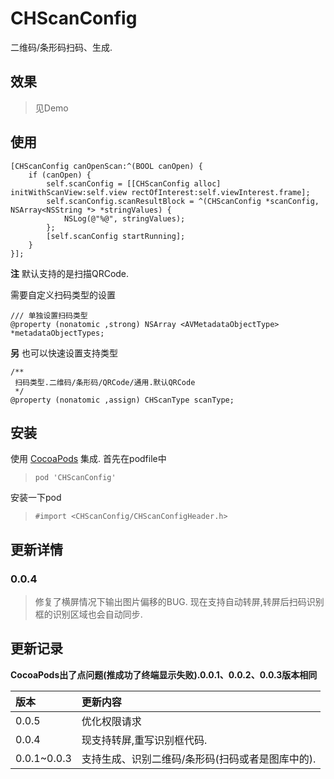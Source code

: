 # CHScanConfig
二维码/条形码扫码、生成.

## 效果

> 见Demo

## 使用

```
[CHScanConfig canOpenScan:^(BOOL canOpen) {
	if (canOpen) {
		self.scanConfig = [[CHScanConfig alloc] initWithScanView:self.view rectOfInterest:self.viewInterest.frame];
		self.scanConfig.scanResultBlock = ^(CHScanConfig *scanConfig, NSArray<NSString *> *stringValues) {
			NSLog(@"%@", stringValues);
		};
		[self.scanConfig startRunning];
	}
}];
```
**注** 默认支持的是扫描QRCode.

需要自定义扫码类型的设置

```
/// 单独设置扫码类型
@property (nonatomic ,strong) NSArray <AVMetadataObjectType> *metadataObjectTypes;
```

**另** 也可以快速设置支持类型

```
/**
 扫码类型.二维码/条形码/QRCode/通用.默认QRCode
 */
@property (nonatomic ,assign) CHScanType scanType;
```

## 安装

使用 [CocoaPods](http://www.cocoapods.com/) 集成.
首先在podfile中
>`pod 'CHScanConfig'`

安装一下pod

>`#import <CHScanConfig/CHScanConfigHeader.h>`

## 更新详情
### 0.0.4
> 修复了横屏情况下输出图片偏移的BUG.
> 现在支持自动转屏,转屏后扫码识别框的识别区域也会自动同步.

## 更新记录

**CocoaPods出了点问题(推成功了终端显示失败).0.0.1、0.0.2、0.0.3版本相同**

|版本|更新内容|
|:--|:--|
|0.0.5|优化权限请求|
|0.0.4|现支持转屏,重写识别框代码.|
|0.0.1~0.0.3|支持生成、识别二维码/条形码(扫码或者是图库中的).|